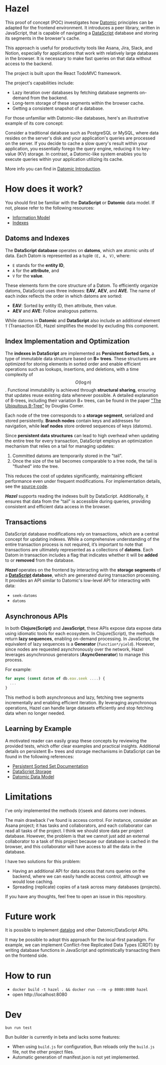 # Hazel

This proof of concept (POC) investigates how [Datomic](https://www.datomic.com/) principles can be adapted for the frontend environment.
It introduces a peer library, written in JavaScript, that is capable of navigating a [DataScript](https://github.com/tonsky/datascript/) database and storing its segments in the browser's cache.

This approach is useful for productivity tools like Asana, Jira, Slack, and Notion,
especially for applications that work with relatively large databases in the browser.
It is necessary to make fast queries on that data without access to the backend.

The project is built upon the React TodoMVC framework.

The project's capabilities include:

- Lazy iteration over databases by fetching database segments on-demand from the backend.
- Long-term storage of these segments within the browser cache.
- Getting a consistent snapshot of a database.

For those unfamiliar with Datomic-like databases, here's an illustrative example of its core concept:

Consider a traditional database such as PostgreSQL or MySQL,
where data resides on the server's disk and your application's queries are processed on the server.
If you decide to cache a slow query's result within your application,
you essentially forego the query engine, reducing it to key-value (KV) storage.
In contrast, a Datomic-like system enables you to execute queries within your application utilizing its cache.

More info you can find in [Datomic Introduction](https://docs.datomic.com/datomic-overview.html).

# How does it work?

You should first be familiar with the **DataScript** or **Datomic** data model. If not, please refer to the following resources:

- [Information Model](https://docs.datomic.com/datomic-overview.html#information-model)
- [Indexes](https://docs.datomic.com/datomic-overview.html#indexes)

## Datoms and Indexes

The **DataScript database** operates on **datoms**, which are atomic units of data. Each Datom is represented as a tuple `(E, A, V)`, where:

- `E` stands for the **entity ID**,
- `A` for the **attribute**, and
- `V` for the **value**.

These elements form the core structure of a Datom. To efficiently organize datoms, DataScript uses three indexes: **EAV**, **AEV**, and **AVE**. The name of each index reflects the order in which datoms are sorted:

- **EAV**: Sorted by entity ID, then attribute, then value.
- **AEV** and **AVE**: Follow analogous patterns.

While datoms in **Datomic** and **DataScript** also include an additional element `T` (Transaction ID), Hazel simplifies the model by excluding this component.

## Index Implementation and Optimization

The **indexes in DataScript** are implemented as **Persistent Sorted Sets**, a type of immutable data structure based on **B+ trees**. These structures are optimized for storing elements in sorted order and enable efficient operations such as lookups, insertions, and deletions, with a time complexity of $$O(\log n)$$. Functional immutability is achieved through **structural sharing**, ensuring that updates reuse existing data whenever possible. A detailed explanation of B-trees, including their variation B+ trees, can be found in the paper ["The Ubiquitous B-Tree"](https://carlosproal.com/ir/papers/p121-comer.pdf) by Douglas Comer.

Each node of the tree corresponds to a **storage segment**, serialized and stored persistently. **Branch nodes** contain keys and addresses for navigation, while **leaf nodes** store ordered sequences of keys (datoms). 

Since **persistent data structures** can lead to high overhead when updating the entire tree for every transaction, DataScript employs an optimization mechanism that relies on a tail for managing updates:

1. Committed datoms are temporarily stored in the "tail".
2. Once the size of the tail becomes comparable to a tree node, the tail is "flushed" into the tree.

This reduces the cost of updates significantly, maintaining efficient performance even under frequent modifications. For implementation details, see the [source code](https://github.com/tonsky/datascript/blob/fa222f7b1b05d4382414022ede011c88f3bad462/src/datascript/conn.cljc#L98).

***Hazel*** supports reading the indexes built by DataScript. Additionally, it ensures that data from the "tail" is accessible during queries, providing consistent and efficient data access in the browser.

## Transactions

DataScript database modifications rely on transactions, which are a central concept for updating indexes. While a comprehensive understanding of the entire transaction process is not required, it’s important to note that transactions are ultimately represented as a collections of **datoms**. Each Datom in transaction includes a flag that indicates whether it will be **added** to or **removed** from the database.

***Hazel*** operates on the frontend by interacting with the **storage segments** of a **[DataScript](https://github.com/tonsky/datascript/) database**, which are generated during transaction processing. It provides an API similar to Datomic's low-level API for interacting with data:

- `seek-datoms`
- `datoms`

## Asynchronous APIs

In both **Clojure(Script)** and **JavaScript**, these APIs expose data expose data using idiomatic tools for each ecosystem. In Clojure(Script), the methods return **lazy sequences**, enabling on-demand processing. In JavaScript, the equivalent of lazy sequences is a **Generator** (`function*/yield`). However, since nodes are requested asynchronously over the network, Hazel leverages asynchronous generators (**AsyncGenerator**) to manage this process.

For example:

```javascript
for async (const datom of db.eav.seek ....) {
  ...
}
```

This method is both asynchronous and lazy, fetching tree segments incrementally and enabling efficient iteration. By leveraging asynchronous operations, Hazel can handle large datasets efficiently and stop fetching data when no longer needed.

## Learning by Example

A motivated reader can easily grasp these concepts by reviewing the provided tests, which offer clear examples and practical insights. Additional details on persistent B+ trees and storage mechanisms in DataScript can be found in the following references:

- [Persistent Sorted Set Documentation](https://github.com/tonsky/persistent-sorted-set)
- [DataScript Storage](https://github.com/tonsky/datascript/blob/master/docs/storage.md)
- [Datomic Data Model](https://docs.datomic.com/whatis/data-model.html#datalog)

# Limitations

I've only implemented the methods (r)seek and datoms over indexes.

The main drawback I've found is access control.
For instance, consider an Asana project; it has tasks and collaborators, and each collaborator can read all tasks of the project.
I think we should store data per project database.
However, the problem is that we cannot just add an external collaborator to a task of this project
because our database is cached in the browser, and this collaborator will have access to all the data in the database.

I have two solutions for this problem:

+ Having an additional API for data access that runs queries on the backend, where we can easily handle access control, although we would lose caching.
+ Spreading (replicate) copies of a task across many databases (projects).

If you have any thoughts, feel free to open an issue in this repository.

# Future work

It is possible to implement [datalog](https://docs.datomic.com/query/query-executing.html)
and other Datomic/DataScript APIs.

It may be possible to adopt this approach for the local-first paradigm.
For example, we can implement Conflict-free Replicated Data Types (CRDT)
by writing database functions in JavaScript and optimistically transacting them on the frontend side.


# How to run

+ `docker build -t hazel . && docker run --rm -p 8080:8080 hazel`
+ open http://localhost:8080


# Dev

```
bun run test
```

Bun builder is currently in beta and lacks some features:

+ When using `build.js` for configuration, Bun reloads only the `build.js` file, not the other project files.
+ Automatic generation of manifest.json is not yet implemented.
